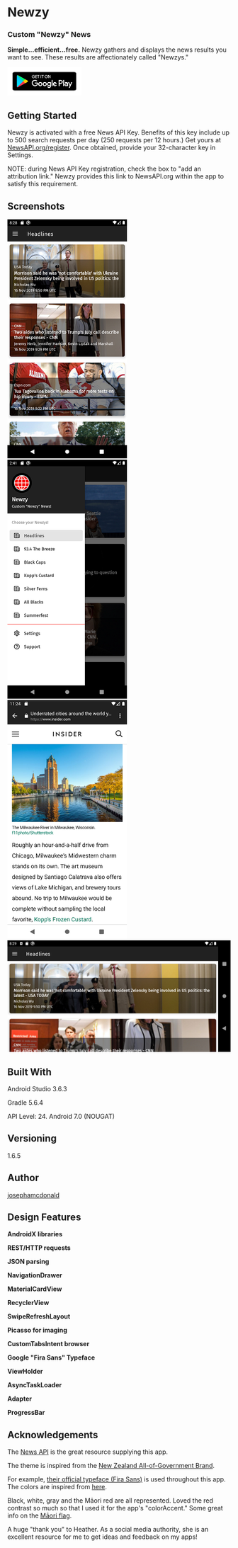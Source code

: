 # Newzy

### Custom "Newzy" News

**Simple...efficient...free.** Newzy gathers and displays the news results you want to see. These results are affectionately called "Newzys."

[![Image](screenshots/google-play-badge-small.png)](http://newzy.josephamcdonald.com "Get it on Google Play!")

## Getting Started

Newzy is activated with a free News API Key. Benefits of this key include up to 500 search requests per day (250 requests per 12 hours.) Get yours at [NewsAPI.org/register](https://newsapi.org/register). Once obtained, provide your 32-character key in Settings.

NOTE: during News API Key registration, check the box to \"add an attribution link.\" Newzy provides this link to NewsAPI.org within the app to satisfy this requirement. 

## Screenshots

![Screenshot](screenshots/Screenshot_Main.png) ![Screenshot](screenshots/Screenshot_Drawer.png) ![Screenshot](screenshots/Screenshot_Dest.png) ![Screenshot](screenshots/Screenshot_Land.png)

## Built With

Android Studio 3.6.3

Gradle 5.6.4

API Level: 24. Android 7.0 (NOUGAT)

## Versioning

1.6.5

## Author

[josephamcdonald](http://portfolio.josephamcdonald.com)

## Design Features

**AndroidX libraries**

**REST/HTTP requests**

**JSON parsing**

**NavigationDrawer**

**MaterialCardView**

**RecyclerView**

**SwipeRefreshLayout**

**Picasso for imaging**

**CustomTabsIntent browser**

**Google "Fira Sans" Typeface**

**ViewHolder**

**AsyncTaskLoader**

**Adapter**

**ProgressBar**

## Acknowledgements

The [News API](https://newsapi.org/) is the great resource supplying this app.

The theme is inspired from the [New Zealand All-of-Government Brand](https://www.ssc.govt.nz/govt-brand).

For example, [their official typeface (Fira Sans)](https://www.govt.nz/about/about-this-website/style-and-design/typography/#typefaces) is used throughout this app. The colors are inspired from [here](https://www.govt.nz/about/about-this-website/style-and-design/colours-and-graphics/#colours).

Black, white, gray and the Māori red are all represented. Loved the red contrast so much so that I used it for the app's "colorAccent." Some great info on the [Māori flag](https://nzhistory.govt.nz/media/photo/national-maori-flag).

A huge "thank you" to Heather. As a social media authority, she is an excellent resource for me to get ideas and feedback on my apps!